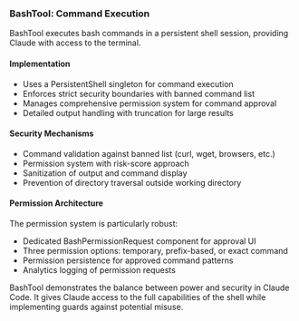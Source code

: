 ### BashTool: Command Execution

BashTool executes bash commands in a persistent shell session, providing Claude with access to the terminal.

#### Implementation

- Uses a PersistentShell singleton for command execution
- Enforces strict security boundaries with banned command list
- Manages comprehensive permission system for command approval
- Detailed output handling with truncation for large results

#### Security Mechanisms

- Command validation against banned list (curl, wget, browsers, etc.)
- Permission system with risk-score approach
- Sanitization of output and command display
- Prevention of directory traversal outside working directory

#### Permission Architecture

The permission system is particularly robust:

- Dedicated BashPermissionRequest component for approval UI
- Three permission options: temporary, prefix-based, or exact command
- Permission persistence for approved command patterns
- Analytics logging of permission requests

BashTool demonstrates the balance between power and security in Claude Code. It gives Claude access to the full capabilities of the shell while implementing guards against potential misuse.

